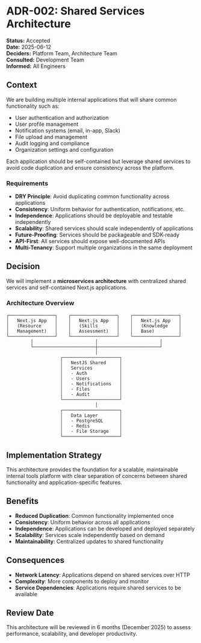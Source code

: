 # ADR-002: Shared Services Architecture

**Status:** Accepted  
**Date:** 2025-06-12  
**Deciders:** Platform Team, Architecture Team  
**Consulted:** Development Team  
**Informed:** All Engineers  

## Context

We are building multiple internal applications that will share common functionality such as:

- User authentication and authorization
- User profile management
- Notification systems (email, in-app, Slack)
- File upload and management
- Audit logging and compliance
- Organization settings and configuration

Each application should be self-contained but leverage shared services to avoid code duplication and ensure consistency across the platform.

### Requirements

- **DRY Principle**: Avoid duplicating common functionality across applications
- **Consistency**: Uniform behavior for authentication, notifications, etc.
- **Independence**: Applications should be deployable and testable independently
- **Scalability**: Shared services should scale independently of applications
- **Future-Proofing**: Services should be packageable and SDK-ready
- **API-First**: All services should expose well-documented APIs
- **Multi-Tenancy**: Support multiple organizations in the same deployment

## Decision

We will implement a **microservices architecture** with centralized shared services and self-contained Next.js applications.

### Architecture Overview

```
┌─────────────────┐    ┌─────────────────┐    ┌─────────────────┐
│   Next.js App   │    │   Next.js App   │    │   Next.js App   │
│   (Resource     │    │   (Skills       │    │   (Knowledge    │
│   Management)   │    │   Assessment)   │    │   Base)         │
└─────────────────┘    └─────────────────┘    └─────────────────┘
         │                       │                       │
         └───────────────────────┼───────────────────────┘
                                 │
                    ┌─────────────────────┐
                    │   NestJS Shared     │
                    │   Services          │
                    │   - Auth            │
                    │   - Users           │
                    │   - Notifications   │
                    │   - Files           │
                    │   - Audit           │
                    └─────────────────────┘
                                 │
                    ┌─────────────────────┐
                    │   Data Layer        │
                    │   - PostgreSQL      │
                    │   - Redis           │
                    │   - File Storage    │
                    └─────────────────────┘
```

## Implementation Strategy

This architecture provides the foundation for a scalable, maintainable internal tools platform with clear separation of concerns between shared functionality and application-specific features.

## Benefits

- **Reduced Duplication**: Common functionality implemented once
- **Consistency**: Uniform behavior across all applications  
- **Independence**: Applications can be developed and deployed separately
- **Scalability**: Services scale independently based on demand
- **Maintainability**: Centralized updates to shared functionality

## Consequences

- **Network Latency**: Applications depend on shared services over HTTP
- **Complexity**: More components to deploy and monitor
- **Service Dependencies**: Applications require shared services to be available

## Review Date

This architecture will be reviewed in 6 months (December 2025) to assess performance, scalability, and developer productivity.